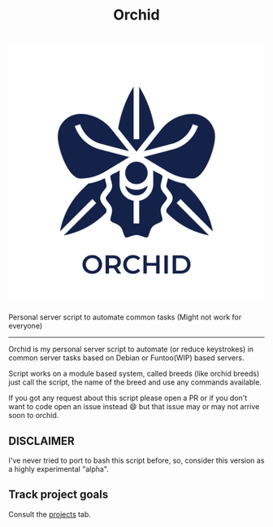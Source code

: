 <div align="center">
    <h1>Orchid<h1/>
    <img src="logo.png">
</div>

Personal server script to automate common tasks (Might not work for everyone)

---


Orchid is my personal server script to automate (or reduce keystrokes) in common
server tasks based on Debian or Funtoo(WIP) based servers.

Script works on a module based system, called breeds (like orchid breeds) just
call the script, the name of the breed and use any commands available.

If you got any request about this script please open a PR or if you don't want
to code open an issue instead :smile: but that issue may or may not arrive soon
to orchid.

## DISCLAIMER

I've never tried to port to bash this script before, so, consider this version
as a highly experimental "alpha".

## Track project goals

Consult the [projects](https://github.com/VentGrey/orchid/projects) tab.
